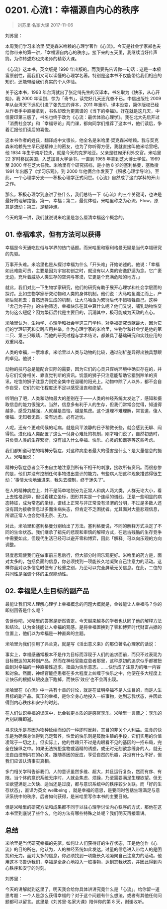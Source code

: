 # 0201. 心流1：幸福源自内心的秩序
> 刘苏里·名家大课
2017-11-06

刘苏里：

本周我们学习米哈里·契克森米哈赖的心理学著作《心流》。今天是社会学家郑也夫给你带来的第一讲，「幸福源自内心的秩序」。接下来的五天里，我继续当好传声筒，为你转述郑也夫老师的精彩大课。

《心流》这本书，英文版是 1990 年出版的。而我要先告诉你一句话：这是一本极富原创性，而我们又可以读懂的心理学名著。特别是这本书不仅能带给我们相应的知识，还能带给我们真实的个人体验。

关于这本书，1993 年台湾就出了张定绮先生的汉译本，书名取为《快乐，从心开始》，我 2000 年读到，惊为「奇书」，读完好几天还亢奋不已。中信出版社 2009 年从台湾天下远见引进了张先生的译本，2011 年重印，译本没变，简体版权已经从作者手中直接拿到，书名却改为更离谱的《当下的幸福》。好在就是这几天，中信要印第三版了，书名也终于改为《心流：最优体验心理学》。我在北大先后开过「消费社会学」和「幸福导论」两门课，都向同学们推荐了这本书，他们读后，争着汇报他们读后的喜悦。

这本书作者的姓氏，翻译成中文很长，他全名是米哈里·契克森米哈赖。我与契克森米哈赖先生早已是精神上的密友，也为了你听得方便，我就直接叫他米哈里吧。他 1934 年生于南斯拉夫，就是今天的克罗地亚。父亲是驻匈牙利外交官。米哈里 22 岁时移民美国，入芝加哥大学读书，一直到 1965 年拿到芝大博士学位。1969 至 2000 年在芝大任教。米哈里有个研究搭档，是小他 8 岁的塞利格曼，塞教授 1991 年出版了《学习乐观》。到 2000 年他俩合作发表了《积极心理学导论》。至此，一个心理学分支——积极心理学正式问世。《心流》自然成了这门学科的开山之作。

那么，积极心理学到底讲了些什么，我们总结一下《心流》的三个关键词，也许是最好的理解路径。第一，幸福；第二，最优体验，米哈里称之为心流，Flow，原意是流动；第三，是精神熵。

今天的第一讲，我们就说说米哈里是怎么厘清幸福这个概念的。

## 01. 幸福难求，但有方法可以获得

幸福是今天通吃世俗与学界的热门话题。而米哈里和塞利格曼无疑是当代幸福研究的先驱。

万事开头难。米哈里也是从探讨幸福为什么「开头难」开始论述的。他说：「幸福如此难能可贵，主要是因为宇宙初创之时，就没有以人类的安逸舒适为念。它广袤无边，充斥着威胁人类生存的空洞与寒漠，它更是个充满危险的地方。」

就此，我们对比一下生物学家研究，他们的研究有助于展开心理学和社会学层面的探讨。比如生物学家研究动物和人类的身体机制。他们说：大马哈鱼溯江而上，产卵后就死去；自然选择生成的机制，让大马哈鱼为繁衍后代不惜牺牲自己。这种「舍己为子孙」的生物筛选，幸福快乐在其中算什么呢？他们又说，哺乳动物性交为何这么短促？因为繁衍后代是主要目的，沉溺其中，极可能成为天敌的点心。

米哈里认为，生物学、心理学和社会学这三门学科，对幸福研究贡献最大，因为它们的学理研究和实践应用并举。作为心理学家的米哈里，生物学和社会学是他的第二只、第三只眼睛，而他的研究过程与学术结论，都兼具了基础研究和实践应用的双重风格。

人类的幸福，一票难求，米哈里以人类与动物的比较，通过剖析差异得出独具慧眼的卓见。他说：

动物的技巧总是能配合实际的需要，因为它们的心灵只容纳环境中确实存在的，并与它们切身相关、靠直觉判断的资讯。饥饿的狮子只注意能帮助它猎到羚羊的资讯，吃饱的狮子注意力则完全集中在温暖的阳光上。动物中除了人以外，都不会自作自受，它们的进化程度还不足以感受沮丧和绝望。

听明白了吧，人类和动物最大的差别在于——人类的神经系统太发达了，感知和摄取信息的能力很强大。当然，信息多有利于人的生存，但我们常常会觉得，知道得越多，感受力越强，人就越是苦恼，越是焦虑。这个道理不难理解，常言道，傻人傻福、无知者无畏，没有远虑，必有近忧。

人呢，还有个更难伺候的毛病，就是风平浪静的日子稍微长些，就会感到无聊、闷得慌。进化给人类配置了这么一付身心难处的机制，刚才咱们说了，自然初选时，只负责人类的生存繁衍，没有加入什么幸福、快乐、心灵的和谐等等这些考虑。

我们都知道可怕的精神分裂症，对这种病患者最大的侵害是什么？是大量信息的摄入。米哈里说：

精神分裂症患者会不由自主地注意到所有不相干的刺激，接收所有资讯。而很悲惨的是，他们并没有控制任何事物进出意识的能力。有些病人把这种现象描述得很生动：‘事情太快地涌进来，我失去控制，终于迷失了’。

在人的精神病症上，并不是简单地划分为正常人和病人两大类，人群无论大小，看上去性格迥异，但试着建立坐标，图形其实是一个连续的谱线。正是一些明显的病态特征，成为常态的坐标，谱线上正常与非正常没有泾渭的分明，不过是多数人还没有因为接收信息过多而生病失态，但肯定不乏困扰者。尤其面对大量悲观信息，所谓正常人也会觉得无奈、无力。

对此，米哈里和塞利格曼分别给出了方法。塞利格曼说，不同的解释方式决定了不同的生命状态。我们继承了祖先的悲观和审慎的解释方式，在远古残酷的生存竞争中需要如此，但现代生活已经可以避开零和博弈，因此「解释」可以向乐观的方向调整。

轻度悲观使我们在做事前三思后行，但大部分时间乐观更好。米哈里的药方是，面对太多的，包括负面的信息，你必须找到一项能长久地凝聚自己注意力的活动。这样你面对众多信息时便有了轻重之别，乃至可以完全屏蔽无关信息。在此，二位的共同性是强调个体的主观能动性。

## 02. 幸福是人生目标的副产品

最能让我们常人理解心理学上幸福概念的问题大概就是，金钱能让人幸福吗？你的即刻回答是什么呢？

告诉你吧，米哈里的答案是断然否定。今天越来越多的学者也认同了他的解释方法和结论。认为金钱能让人幸福的观感，是将幸福置换到了零和博弈时代财富占据的位置上，他们以为幸福是一种直奔的主题。

米哈里为我们引用了弗兰克，就是写《活出意义来》的那位著名心理家的话说：

事实上，幸福感通常根本不是作为目标而浮现于人们的追求面前，而只不过表现为目标既达的某种副产品。然而在神经官能症患者那里，这种原初的追求似乎都被扭曲到对幸福的一种直接性追求，扭曲为快乐意志。……快乐成了注意力的唯一内容和对象。然而，神经官能症患者在多大程度上纠缠于快乐之中，他便在多大程度上让快乐的根据从眼皮底下跑掉，而快乐‘效应’也不会再出现。

米哈里在《心流》中一共有十章的讨论，就是在证明幸福不是人生目的，而是人生目标的副产品。真正的幸福，是你全身心地投入一桩事物，达到忘我状态，并因此得到内心秩序和安宁的时刻。

在人们认识幸福的误区中，比金钱更本质的是感官享乐。米哈里一言蔽之：享乐的片刻转瞬即逝。

寻求快乐是基因为物种延续而设的一种即时反射，其目的非关个人利益。进食的快乐是为确保身体得到充足营养，性爱的快乐则是鼓励生殖的手段，它们实用的价值凌驾于一切之上。但实际上，他的性趣只不过是肉眼看不见的基因的一招布局，完全在操纵之中。如果无法抗拒食物或酒精的诱惑，或无时无刻欲念缠身的人，就无法自由控制内在的心灵。跟随基因的反应，享受自然的乐趣，并没有什么不好，但我们应该认清事实真相。

多门相关学科告诉我们，人的意识虽然多维、超大，并且运行复杂，然而有序、有限。当个体的意识系统无序时，人就会焦虑、烦躁，乃至需要满足生理欲望。但无论欲望满足上欠缺、适当还是过度，都与意识系统中的秩序较少关联。而「好的生存状态」，直译为英文 wellbeing ，就是幸福的意思，是要同时包括生理满足与意识系统中的秩序。后者如何获得，是米哈里写作本书的主要目的。

但是米哈里的研究方法和成果都不同于以往心理学讨论内心秩序的方式，那他在这本书里到底说了些什么，他的方法有哪些特殊之处呢？我们明天再接着讲。

## 总结

米哈里是当代研究幸福的先驱。如何让人们获得好的生存状态，正是他创作《心流》的目的所在。他认为，人的神经系统如此发达，过量的信息进入带给人的是困扰和无力。面对太多的信息，你必须找到一项能长久地凝聚自己注意力的活动。他用这本书告诉我们，幸福是全身心地投入一桩事物，达到忘我状态，并因此得到内心秩序和安宁的时刻。

刘苏里：

今天的讲解就到这里了，明天我会给你具体讲讲究竟什么是「心流」。给你留一道思考题：一个人是怎么获得幸福的？对于这个问题有什么想法，或者有其他任何问题都可以留言。这里是《刘苏里·名家大课》陪伴你的第 8 天，谢谢收听。
